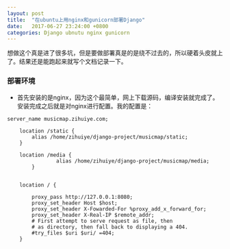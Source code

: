 ```yaml
---
layout: post
title:  "在ubuntu上用nginx和gunicorn部署Django"
date:   2017-06-27 23:24:00 +0800
categories: Django ubnutu nginx gunicorn
---
```


想做这个真是进了很多坑，但是要做部署真是的是绕不过去的，所以硬着头皮就上了。结果还是能跑起来就写个文档记录一下。

### 部署环境

- 首先安装的是nginx，因为这个最简单，网上下载源码，编译安装就完成了。  
安装完成之后就是对nginx进行配置。我的配置是：

``` 
server_name musicmap.zihuiye.com;

	location /static {
		alias /home/zihuiye/django-project/musicmap/static;
	}

	location /media {
                alias /home/zihuiye/django-project/musicmap/media;
        }


	location / {

		proxy_pass http://127.0.0.1:8080;
		proxy_set_header Host $host;
		proxy_set_header X-Fowarded-For %proxy_add_x_forward_for;
		proxy_set_header X-Real-IP $remote_addr;
		# First attempt to serve request as file, then
		# as directory, then fall back to displaying a 404.
		#try_files $uri $uri/ =404;
	}
```
